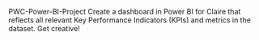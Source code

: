 PWC-Power-BI-Project
Create a dashboard in Power BI for Claire that reflects all relevant Key Performance Indicators (KPIs) and metrics in the dataset. Get creative!
